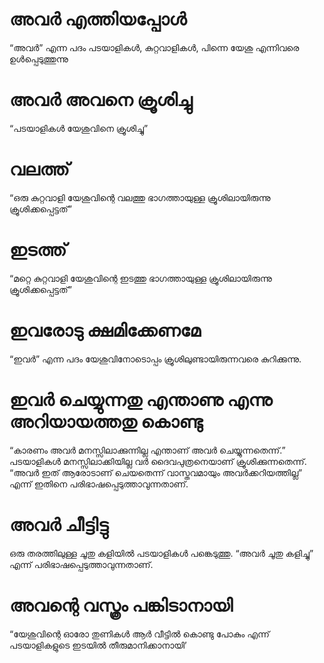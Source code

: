 # അവർ എത്തിയപ്പോൾ
“അവർ” എന്ന പദം പടയാളികൾ, കുറ്റവാളികൾ, പിന്നെ യേശു എന്നിവരെ ഉൾപ്പെടുത്തുന്നു
# അവർ അവനെ ക്രൂശിച്ചു
“പടയാളികൾ യേശുവിനെ ക്രൂശിച്ചു”
# വലത്ത്
“ഒരു കുറ്റവാളി യേശുവിന്റെ വലത്തു ഭാഗത്തായുള്ള ക്രൂശിലായിരുന്നു ക്രൂശിക്കപ്പെട്ടത്”
# ഇടത്ത്
“മറ്റെ കുറ്റവാളി യേശുവിന്റെ ഇടത്തു ഭാഗത്തായുള്ള ക്രൂശിലായിരുന്നു ക്രൂശിക്കപ്പെട്ടത്”
# ഇവരോടു ക്ഷമിക്കേണമേ
“ഇവർ” എന്ന പദം യേശുവിനോടൊപ്പം ക്രൂശിലുണ്ടായിരുന്നവരെ കുറിക്കുന്നു.
# ഇവർ ചെയ്യുന്നതു എന്താണു എന്നു അറിയായത്തതു കൊണ്ടു
“കാരണം അവർ മനസ്സിലാക്കുന്നില്ല എന്താണ് അവർ ചെയ്യുന്നതെന്ന്.” പടയാളികൾ മനസ്സിലാക്കിയില്ല വർ ദൈവപുത്രനെയാണ് ക്രൂശിക്കുന്നതെന്ന്. “അവർ ഇത് ആരോടാണ് ചെയതെന്ന് വാസ്തവമായും അവർക്കറിയത്തില്ല” എന്ന് ഇതിനെ പരിഭാഷപ്പെടുത്താവുന്നതാണ്.
# അവർ ചീട്ടിട്ടു
ഒരു തരത്തിലുള്ള ചൂതു കളിയിൽ പടയാളികൾ പങ്കെടുത്തു. “അവർ ചൂതു കളിച്ചു” എന്ന് പരിഭാഷപ്പെടുത്താവുന്നതാണ്.
# അവന്റെ വസ്ത്രം പങ്കിടാനായി 
“യേശുവിന്റെ ഓരോ തുണികൾ ആർ വീട്ടിൽ കൊണ്ടു പോകും എന്ന് പടയാളികളുടെ ഇടയിൽ തീരുമാനിക്കാനായി’
